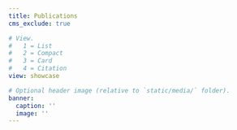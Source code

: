 ```yaml
---
title: Publications
cms_exclude: true

# View.
#   1 = List
#   2 = Compact
#   3 = Card
#   4 = Citation
view: showcase

# Optional header image (relative to `static/media/` folder).
banner:
  caption: ''
  image: ''
---
```

